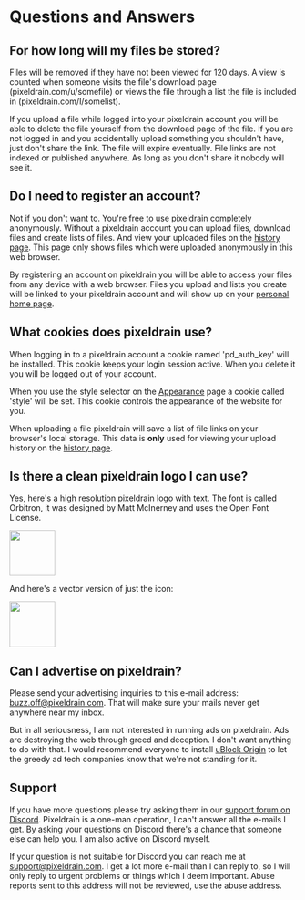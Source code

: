 # Questions and Answers

## For how long will my files be stored?

Files will be removed if they have not been viewed for 120 days. A view is
counted when someone visits the file's download page (pixeldrain.com/u/somefile)
or views the file through a list the file is included in
(pixeldrain.com/l/somelist).

If you upload a file while logged into your pixeldrain account you will be able
to delete the file yourself from the download page of the file. If you are not
logged in and you accidentally upload something you shouldn't have, just don't
share the link. The file will expire eventually. File links are not indexed or
published anywhere. As long as you don't share it nobody will see it.

## Do I need to register an account?

Not if you don't want to. You're free to use pixeldrain completely anonymously.
Without a pixeldrain account you can upload files, download files and create
lists of files. And view your uploaded files on the [history page](/history).
This page only shows files which were uploaded anonymously in this web browser.

By registering an account on pixeldrain you will be able to access your files
from any device with a web browser. Files you upload and lists you create will
be linked to your pixeldrain account and will show up on your [personal home
page](/user).

## What cookies does pixeldrain use?

When logging in to a pixeldrain account a cookie named 'pd_auth_key' will be
installed. This cookie keeps your login session active. When you delete it you
will be logged out of your account.

When you use the style selector on the [Appearance](/appearance) page a cookie
called 'style' will be set. This cookie controls the appearance of the website
for you.

When uploading a file pixeldrain will save a list of file links on your
browser's local storage. This data is **only** used for viewing your upload
history on the [history page](/history).

## Is there a clean pixeldrain logo I can use?

Yes, here's a high resolution pixeldrain logo with text. The font is called
Orbitron, it was designed by Matt McInerney and uses the Open Font License.

<img src="/res/img/pixeldrain_high_res.png" style="max-width: 100%; height: 80px;" /><br/>

And here's a vector version of just the icon:

<img src="/res/img/pixeldrain.svg" style="max-width: 100%; height: 80px;" /><br/>

## Can I advertise on pixeldrain?

Please send your advertising inquiries to this e-mail address:
[buzz.off@pixeldrain.com](mailto:buzz.off@pixeldrain.com). That will make sure
your mails never get anywhere near my inbox.

But in all seriousness, I am not interested in running ads on pixeldrain. Ads
are destroying the web through greed and deception. I don't want anything to do
with that. I would recommend everyone to install [uBlock
Origin](https://ublockorigin.com/) to let the greedy ad tech companies know that
we're not standing for it.

## Support

If you have more questions please try asking them in our [support forum on
Discord](https://discord.gg/UDjaBGwr4p). Pixeldrain is a one-man operation, I
can't answer all the e-mails I get. By asking your questions on Discord there's
a chance that someone else can help you. I am also active on Discord myself.

If your question is not suitable for Discord you can reach me at
[support@pixeldrain.com](mailto:support@pixeldrain.com). I get a lot more e-mail
than I can reply to, so I will only reply to urgent problems or things which I
deem important. Abuse reports sent to this address will not be reviewed, use the
abuse address.
